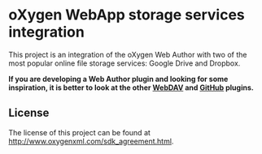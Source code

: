 oXygen WebApp storage services integration
==========================================

This project is an integration of the oXygen Web Author with two of the most popular online file storage services: Google Drive and Dropbox.

**If you are developing a Web Author plugin and looking for some inspiration, it is better to look at the other [WebDAV](https://github.com/oxygenxml/web-author-webdav-plugin) and [GitHub](https://github.com/oxygenxml/web-author-github-plugin) plugins.**


License
--------

The license of this project can be found at http://www.oxygenxml.com/sdk_agreement.html.
    

